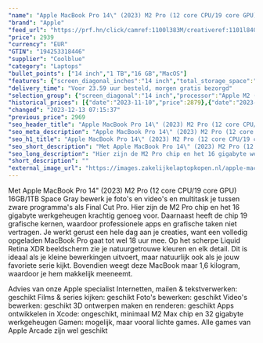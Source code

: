 ```yaml
---
"name": "Apple MacBook Pro 14\" (2023) M2 Pro (12 core CPU/19 core GPU) 16GB/1TB Space Gray QWERTY"
"brand": "Apple"
"feed_url": "https://prf.hn/click/camref:1100l383M/creativeref:1101l84031/destination:https%3A%2F%2Fwww.coolblue.nl%2Fproduct%2F922389"
"price": 2939
"currency": "EUR"
"GTIN": "194253318446"
"supplier": "Coolblue"
"category": "Laptops"
"bullet_points": ["14 inch","1 TB","16 GB","MacOS"]
"features": {"screen_diagonal_inches":"14 inch","total_storage_space":"1 TB","memory_size":"16 GB","operating_system":"MacOS"}
"delivery_time": "Voor 23.59 uur besteld, morgen gratis bezorgd"
"selection_group": {"screen_diagonal":"14 inch","processor":"Apple M2 (2023)","changed_price_past_3_days":true,"product_family":"MacBook Pro"}
"historical_prices": [{"date":"2023-11-10","price":2879},{"date":"2023-12-04","price":2889},{"date":"2023-12-05","price":2949},{"date":"2023-12-06","price":2879},{"date":"2023-12-07","price":2979},{"date":"2023-12-08","price":3029},{"date":"2023-12-09","price":3019},{"date":"2023-12-10","price":3009},{"date":"2023-12-11","price":2989},{"date":"2023-12-12","price":2969},{"date":"2023-12-13","price":2939}]
"changed": "2023-12-13 07:15:37"
"previous_price": 2969
"seo_header_title": "Apple MacBook Pro 14\" (2023) M2 Pro (12 core CPU/19 core GPU) 16GB/1TB Space Gray QWERTY"
"seo_meta_description": "Apple MacBook Pro 14\" (2023) M2 Pro (12 core CPU/19 core GPU) 16GB/1TB Space Gray QWERTY"
"seo_h1_title": "Apple MacBook Pro 14\" (2023) M2 Pro (12 core CPU/19 core GPU) 16GB/1TB Space Gray QWERTY"
"seo_short_description": "Met Apple MacBook Pro 14\" (2023) M2 Pro (12 core CPU/19 core GPU) 16GB/1TB Space Gray bewerk je foto's en video's en multitask je tussen zware programma's als Final Cut Pro."
"seo_long_description": "Hier zijn de M2 Pro chip en het 16 gigabyte werkgeheugen krachtig genoeg voor. Daarnaast heeft de chip 19 grafische kernen, waardoor professionele apps en grafische taken niet vertragen. Je werkt gerust een hele dag aan je creaties, want een volledig opgeladen MacBook Pro gaat tot wel 18 uur mee. Op het scherpe Liquid Retina XDR beeldscherm zie je natuurgetrouwe kleuren en elk detail. Dit is ideaal als je kleine bewerkingen uitvoert, maar natuurlijk ook als je jouw favoriete serie kijkt. Bovendien weegt deze MacBook maar 1,6 kilogram, waardoor je hem makkelijk meeneemt. \r\n\r\nAdvies van onze Apple specialist\r\nInternetten, mailen & tekstverwerken: geschikt\r\nFilms & series kijken: geschikt\r\nFoto's bewerken: geschikt\r\nVideo's bewerken: geschikt\r\n3D ontwerpen maken en renderen: geschikt\r\nApps ontwikkelen in Xcode: ongeschikt, minimaal M2 Max chip en 32 gigabyte werkgeheugen\r\nGamen: mogelijk, maar vooral lichte games. Alle games van Apple Arcade zijn wel geschikt"
"short_description": ""
"external_image_url": "https://images.zakelijkelaptopkopen.nl/apple-macbook-pro-14-2023-m2-pro-12-core-cpu-19-core-gpu-16gb-1tb-space-gray-qwerty.webp"
---
```


Met Apple MacBook Pro 14" (2023) M2 Pro (12 core CPU/19 core GPU) 16GB/1TB Space Gray bewerk je foto's en video's en multitask je tussen zware programma's als Final Cut Pro. Hier zijn de M2 Pro chip en het 16 gigabyte werkgeheugen krachtig genoeg voor. Daarnaast heeft de chip 19 grafische kernen, waardoor professionele apps en grafische taken niet vertragen. Je werkt gerust een hele dag aan je creaties, want een volledig opgeladen MacBook Pro gaat tot wel 18 uur mee. Op het scherpe Liquid Retina XDR beeldscherm zie je natuurgetrouwe kleuren en elk detail. Dit is ideaal als je kleine bewerkingen uitvoert, maar natuurlijk ook als je jouw favoriete serie kijkt. Bovendien weegt deze MacBook maar 1,6 kilogram, waardoor je hem makkelijk meeneemt.

Advies van onze Apple specialist
Internetten, mailen & tekstverwerken: geschikt
Films & series kijken: geschikt
Foto's bewerken: geschikt
Video's bewerken: geschikt
3D ontwerpen maken en renderen: geschikt
Apps ontwikkelen in Xcode: ongeschikt, minimaal M2 Max chip en 32 gigabyte werkgeheugen
Gamen: mogelijk, maar vooral lichte games. Alle games van Apple Arcade zijn wel geschikt
